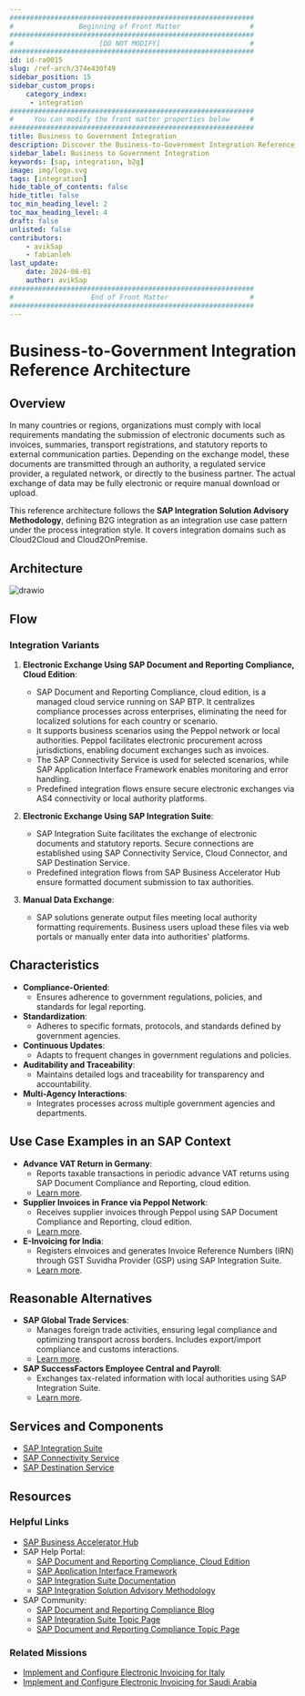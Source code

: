 ```yaml
---
############################################################
#                Beginning of Front Matter                 #
############################################################
#                     [DO NOT MODIFY]                      #
############################################################
id: id-ra0015
slug: /ref-arch/374e430f49
sidebar_position: 15
sidebar_custom_props:
    category_index:
     - integration
############################################################
#     You can modify the front matter properties below     #
############################################################
title: Business to Government Integration
description: Discover the Business-to-Government Integration Reference Architecture for seamless compliance with government regulations. Learn how SAP solutions like SAP Integration Suite and SAP Document and Reporting Compliance enable secure, standardized, and efficient electronic document exchanges with authorities worldwide.
sidebar_label: Business to Government Integration
keywords: [sap, integration, b2g]
image: img/logo.svg
tags: [integration]
hide_table_of_contents: false
hide_title: false
toc_min_heading_level: 2
toc_max_heading_level: 4
draft: false
unlisted: false
contributors:
    - avikSap
    - fabianleh
last_update:
    date: 2024-08-01
    author: avikSap
############################################################
#                   End of Front Matter                    #
############################################################
---
```


# Business-to-Government Integration Reference Architecture

## Overview
In many countries or regions, organizations must comply with local requirements mandating the submission of electronic documents such as invoices, summaries, transport registrations, and statutory reports to external communication parties. Depending on the exchange model, these documents are transmitted through an authority, a regulated service provider, a regulated network, or directly to the business partner. The actual exchange of data may be fully electronic or require manual download or upload.

This reference architecture follows the **SAP Integration Solution Advisory Methodology**, defining B2G integration as an integration use case pattern under the process integration style. It covers integration domains such as Cloud2Cloud and Cloud2OnPremise.

## Architecture

![drawio](drawio/business-to-government-integration.drawio)

## Flow

### Integration Variants
1. **Electronic Exchange Using SAP Document and Reporting Compliance, Cloud Edition**:
   - SAP Document and Reporting Compliance, cloud edition, is a managed cloud service running on SAP BTP. It centralizes compliance processes across enterprises, eliminating the need for localized solutions for each country or scenario.
   - It supports business scenarios using the Peppol network or local authorities. Peppol facilitates electronic procurement across jurisdictions, enabling document exchanges such as invoices.
   - The SAP Connectivity Service is used for selected scenarios, while SAP Application Interface Framework enables monitoring and error handling.
   - Predefined integration flows ensure secure electronic exchanges via AS4 connectivity or local authority platforms.

2. **Electronic Exchange Using SAP Integration Suite**:
   - SAP Integration Suite facilitates the exchange of electronic documents and statutory reports. Secure connections are established using SAP Connectivity Service, Cloud Connector, and SAP Destination Service.
   - Predefined integration flows from SAP Business Accelerator Hub ensure formatted document submission to tax authorities.

3. **Manual Data Exchange**:
   - SAP solutions generate output files meeting local authority formatting requirements. Business users upload these files via web portals or manually enter data into authorities' platforms.

## Characteristics

- **Compliance-Oriented**:
  - Ensures adherence to government regulations, policies, and standards for legal reporting.
- **Standardization**:
  - Adheres to specific formats, protocols, and standards defined by government agencies.
- **Continuous Updates**:
  - Adapts to frequent changes in government regulations and policies.
- **Auditability and Traceability**:
  - Maintains detailed logs and traceability for transparency and accountability.
- **Multi-Agency Interactions**:
  - Integrates processes across multiple government agencies and departments.

## Use Case Examples in an SAP Context

- **Advance VAT Return in Germany**:
  - Reports taxable transactions in periodic advance VAT returns using SAP Document Compliance and Reporting, cloud edition.
  - [Learn more](https://help.sap.com/docs/SAP_S4HANA_CLOUD/e2d057b7b4df44ba941a040d4dda2956/baa2fa30ee324777b4d61c4af642ec10.html?locale=en-US).
- **Supplier Invoices in France via Peppol Network**:
  - Receives supplier invoices through Peppol using SAP Document Compliance and Reporting, cloud edition.
  - [Learn more](https://help.sap.com/docs/SAP_S4HANA_CLOUD/e2d057b7b4df44ba941a040d4dda2956/baa2fa30ee324777b4d61c4af642ec10.html?locale=en-US).
- **E-Invoicing for India**:
  - Registers eInvoices and generates Invoice Reference Numbers (IRN) through GST Suvidha Provider (GSP) using SAP Integration Suite.
  - [Learn more](https://help.sap.com/docs/SAP_S4HANA_CLOUD/634261119fec4d58970471f2c4a9a740/b85a1a7c09f7419f817c732083695bbc.html?locale=en-US).

## Reasonable Alternatives

- **SAP Global Trade Services**:
  - Manages foreign trade activities, ensuring legal compliance and optimizing transport across borders. Includes export/import compliance and customs interactions.
  - [Learn more](https://help.sap.com/docs/SAP_SUCCESSFACTORS_EMPLOYEE_CENTRAL?locale=en-US).
- **SAP SuccessFactors Employee Central and Payroll**:
  - Exchanges tax-related information with local authorities using SAP Integration Suite.
  - [Learn more](https://help.sap.com/docs/SAP_SUCCESSFACTORS_EMPLOYEE_CENTRAL?locale=en-US).

## Services and Components

- [SAP Integration Suite](https://discovery-center.cloud.sap/serviceCatalog/integration-suite?region=all)
- [SAP Connectivity Service](https://discovery-center.cloud.sap/serviceCatalog/connectivity-service?region=all)
- [SAP Destination Service](https://discovery-center.cloud.sap/serviceCatalog/destination?service_plan=lite&region=all)

## Resources

### Helpful Links
- [SAP Business Accelerator Hub](https://hub.sap.com)
- SAP Help Portal:
  - [SAP Document and Reporting Compliance, Cloud Edition](https://help.sap.com/docs/cloud-edition?locale=en-US)
  - [SAP Application Interface Framework](https://help.sap.com/docs/SAP_APPLICATION_INTERFACE_FRAMEWORK_OVERVIEW)
  - [SAP Integration Suite Documentation](https://help.sap.com/docs/integration-suite)
  - [SAP Integration Solution Advisory Methodology](https://help.sap.com/docs/architecture_guidance/f64ada51d9f44c83a751b96f955aad5a/85bcc8675d3e42718279bf7b87dafc2d.html?locale=en-US)
- SAP Community:
  - [SAP Document and Reporting Compliance Blog](https://blogs.sap.com/2023/06/03/sap-document-and-reporting-compliance-cloud-or-on-premise-not-an-either-or-option-but-a-streamlined-solution-for-electronic-compliance/)
  - [SAP Integration Suite Topic Page](https://community.sap.com/topics/integration-suite)
  - [SAP Document and Reporting Compliance Topic Page](https://community.sap.com/topics/document-reporting-compliance)

### Related Missions

- [Implement and Configure Electronic Invoicing for Italy](https://discovery-center.cloud.sap/missiondetail/3067/3079/)
- [Implement and Configure Electronic Invoicing for Saudi Arabia](https://discovery-center.cloud.sap/missiondetail/4397/4683/)

